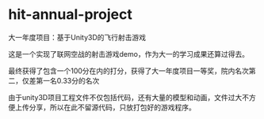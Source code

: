 # hit-annual-project
大一年度项目：基于Unity3D的飞行射击游戏

这是一个实现了联网空战的射击游戏demo，作为大一的学习成果还算过得去。

最终获得了包含一个100分在内的打分，获得了大一年度项目一等奖，院内名次第二，仅差第一名0.33分的名次

由于unity3D项目工程文件不仅包括代码，还有大量的模型和动画，文件过大不方便上传分享，所以在此不留源代码，只放打包好的游戏程序。
